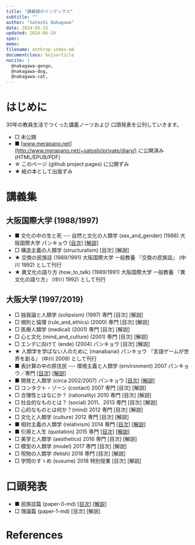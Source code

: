 ```yaml
---
title: "講義録のインデックス"
subtitle: ""
author: "Satoshi Nakagawa"
date: 2024-05-15
updated: 2024-06-24
spec: 
memo: 
filename: anthrop-index.md
documentclass: bxjsarticle
nocite: |
  @nakagawa-gengo,
  @nakagawa-dog,
  @nakagawa-cat,
---
```


# はじめに

30年の教員生活でつくった講義ノーツおよび
口頭発表を公刊していきます。

- □ 未公開
- ■ [www.merapano.net](http://www.merapano.net/~satoshi/private/diary/) に公開済み (HTML/EPUB/PDF)
- ☆ このページ (github project pages) に公開ずみ
- ★ 紙の本として出版ずみ

# 講義集

## 大阪国際大学 (1988/1997)

- ■ 文化の中の生と死 --- 自然と文化の人類学
  (sex_and_gender) (1988) 大阪国際大学
  パンキョウ
  [[目次]](http://www.merapano.net/~satoshi/anthrop/class-md/sex_and_gender/index.html)
  [[解説]](http://www.merapano.net/~satoshi/anthrop/class-md/sex_and_gender/README.html)
- □ 構造主義の人類学 (structuralism) [目次] [解説]
- ★ 交換の民族誌 (1989/1991) 大阪国際大学
  一般教養
  『交換の民族誌』<!---[@nakagawa-dog]--> (中川 1992)
  として刊行
- ★ 異文化の語り方 (how_to_talk) (1989/1991) 大阪国際大学
  一般教養
  『異文化の語り方』<!---[@nakagawa-cat]--> (中川 1992)
  として刊行
  
## 大阪大学 (1997/2019)
  
- □ 独我論と人類学 (solipsism) (1997) 専門  [目次] [解説]
- □ 規則と倫理 (rule_and_ethics) (2000) 専門  [目次] [解説]
- □ 医療人類学 (medical) (2001)  専門  [目次] [解説]
- □ 心と文化 (mind_and_culture) (2001) 専門  [目次] [解説]
- □ エンデに向けて (ende) (2004) パンキョウ [目次] [解説] 
- ★ 人類学を学ばない人のために (manabanai) パンキョウ
  『言語ゲームが世界を創る』
  <!---[@nakagawa-gengo]--> (中川 2009) として刊行
- ■ 表計算の中の原住民 --- 
  環境主義と人類学 (environment) 2007 パンキョウ／専門
  [[目次]](http://www.merapano.net/~satoshi/anthrop/class-md/environment/index.html)
  [[解説]](http://www.merapano.net/~satoshi/anthrop/class-md/environment/README.html)
- ■ 開発と人類学 (circa 2002/2007) パンキョウ
  [[目次]](http://www.merapano.net/~satoshi/anthrop/class-md/development/index.html)
  [[解説]](http://www.merapano.net/~satoshi/anthrop/class-md/development/README.html)
- □ コンタクト・ゾーン (contact) 2007 専門 [目次] [解説]
- □ 合理性とはなにか？ (rationality) 2010 専門 [目次] [解説]
- □ 社会的なものとは？ (social) 2011、2013 専門 [目次] [解説]
- □ 心的なものとは何か？(mind)  2012 専門 [目次] [解説]
- □ 文化と人類学 (culture) 2012 専門 [目次] [解説]
- ■ 相対主義の人類学 (relativism)  2014 専門 
  [[目次]](http://www.merapano.net/~satoshi/anthrop/class-md/relativism/index.html)
  [[解説]](http://www.merapano.net/~satoshi/anthrop/class-md/relativism/README.html)
- ■ 引用と人生 (quotation) 2015 専門 
  [[目次]](http://www.merapano.net/~satoshi/anthrop/class-md/quotation/index.html)
  [[解説]](http://www.merapano.net/~satoshi/anthrop/class-md/quotation/README.html)
- □ 美学と人類学 (aesthetics)  2016 専門 [目次] [解説]
- □ 模型の人類学 (model)  2017 専門 [目次] [解説]
- □ 呪物の人類学 (fetish)  2018 専門 [目次] [解説]
- □ 学問のすゝめ (susume) 2018 特別授業 [目次] [解説]

# 口頭発表

- ■ 民族誌篇 (paper-0-md) 
  [[目次]](http://www.merapano.net/~satoshi/anthrop/works/paper-0-md/index.html)
  [[解説]](http://www.merapano.net/~satoshi/anthrop/works/paper-0-md/README.html)
- □ 理論篇 (paper-1-md)  [目次] [解説]

# References

